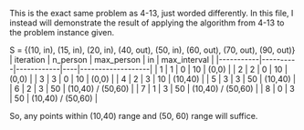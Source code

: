This is the exact same problem as 4-13, just worded differently.
In this file, I instead will demonstrate the result of applying the algorithm from 4-13 to the problem instance given.

S = {(10, in), (15, in), (20, in), (40, out), (50, in), (60, out), (70, out), (90, out)}
| iteration | n_person | max_person | in | max_interval      |
|-----------|----------|------------|----|-------------------|
| 1         | 1        | 0          | 10 | (0,0)             |
| 2         | 2        | 0          | 10 | (0,0)             |
| 3         | 3        | 0          | 10 | (0,0)             |
| 4         | 2        | 3          | 10 | (10,40)           |
| 5         | 3        | 3          | 50 | (10,40)           |
| 6         | 2        | 3          | 50 | (10,40) / (50,60) |
| 7         | 1        | 3          | 50 | (10,40) / (50,60) |
| 8         | 0        | 3          | 50 | (10,40) / (50,60) |

So, any points within (10,40) range and (50, 60) range will suffice.
